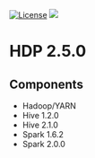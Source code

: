 [![License](https://img.shields.io/badge/license-Apache%202-blue.svg)](LICENSE)
[![](https://images.microbadger.com/badges/image/dongjoon/hdp2.5.0.0-1245.svg)](https://microbadger.com/images/dongjoon/hdp2.5.0.0-1245)

HDP 2.5.0
=========

## Components

* Hadoop/YARN
* Hive 1.2.0
* Hive 2.1.0
* Spark 1.6.2
* Spark 2.0.0
